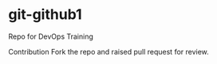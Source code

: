 # git-github1
Repo for DevOps Training

Contribution Fork the repo and raised pull request for review.
